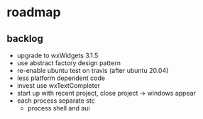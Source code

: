 # roadmap

## backlog
- upgrade to wxWidgets 3.1.5
- use abstract factory design pattern
- re-enable ubuntu test on travis (after ubuntu 20.04)
- less platform dependent code
- invest use wxTextCompleter
- start up with recent project, close project
  -> windows appear
- each process separate stc
  - process shell and aui
